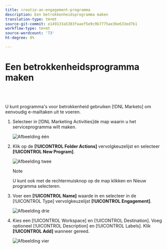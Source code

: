 ```yaml
---
title: creatie-an-engagement-programma
description: Een betrokkenheidsprogramma maken
translation-type: tm+mt
source-git-commit: e149133a5383faaef5e9c9b7775ae36e633ed7b1
workflow-type: tm+mt
source-wordcount: '73'
ht-degree: 0%

---
```



# Een betrokkenheidsprogramma maken

<br> 

U kunt programma&#39;s voor betrokkenheid gebruiken [!DNL Marketo] om eenvoudig e-mailtaken uit te voeren.

1. Selecteer in [!DNL Marketing Activities]de map waarin u het serviceprogramma wilt maken.

   ![Afbeelding één](/help/sky/assets/engagement-programs/create-an-engagement-program/create-an-engagement-program-1.png)

1. Klik op de **[!UICONTROL Folder Actions]** vervolgkeuzelijst en selecteer **[!UICONTROL New Program]**.

   ![Afbeelding twee](/help/sky/assets/engagement-programs/create-an-engagement-program/create-an-engagement-program-2.png)

   >[!NOTE]
   >
   >U kunt ook met de rechtermuisknop op de map klikken en Nieuw programma selecteren.

1. Voer een **[!UICONTROL Name]** waarde in en selecteer in de [!UICONTROL Type] vervolgkeuzelijst **[!UICONTROL Engagement]**.

   ![Afbeelding drie](/help/sky/assets/engagement-programs/create-an-engagement-program/create-an-engagement-program-3.png)

1. Kies een [!UICONTROL Workspace] en [!UICONTROL Destination]. Voeg optioneel [!UICONTROL Description] en [!UICONTROL Labels]. Klik **[!UICONTROL Add]** wanneer gereed.

   ![Afbeelding vier](/help/sky/assets/engagement-programs/create-an-engagement-program/create-an-engagement-program-4.png)
